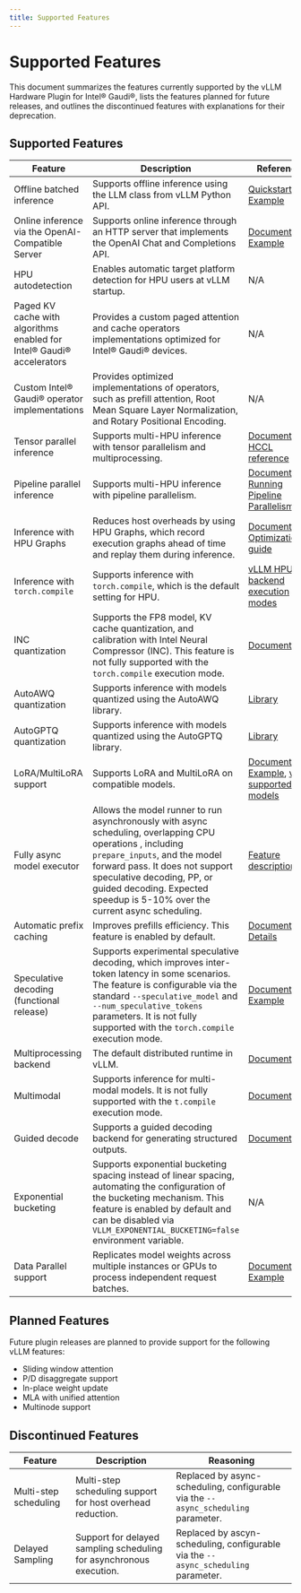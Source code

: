 ```yaml
---
title: Supported Features
---
```


# Supported Features

This document summarizes the features currently supported by the vLLM Hardware Plugin for Intel® Gaudi®, lists the features planned for future releases, and outlines the discontinued features with explanations for their deprecation.

## Supported Features

| **Feature**   | **Description**   | **References**  |
|---    |---    |---    |
| Offline batched inference     | Supports offline inference using the LLM class from vLLM Python API.    | [Quickstart](https://docs.vllm.ai/en/stable/getting_started/quickstart.html#offline-batched-inference), [Example](https://docs.vllm.ai/en/stable/examples/offline_inference/batch_llm_inference.html)   |
| Online inference via the OpenAI-Compatible Server     | Supports online inference through an HTTP server that implements the OpenAI Chat and Completions API.    | [Documentation](https://docs.vllm.ai/en/stable/serving/openai_compatible_server.html), [Example](https://docs.vllm.ai/en/stable/serving/openai_compatible_server.html)    |
| HPU autodetection     | Enables automatic target platform detection for HPU users at vLLM startup.     | N/A   |
| Paged KV cache with algorithms enabled for Intel® Gaudi® accelerators   | Provides a custom paged attention and cache operators implementations optimized for Intel® Gaudi® devices.   | N/A   |
| Custom Intel® Gaudi® operator implementations   | Provides optimized implementations of operators, such as prefill attention, Root Mean Square Layer Normalization, and Rotary Positional Encoding.     | N/A   |
| Tensor parallel inference      | Supports multi-HPU inference with tensor parallelism and multiprocessing.  | [Documentation](https://docs.vllm.ai/en/stable/serving/distributed_serving.html), [HCCL reference](https://docs.habana.ai/en/latest/API_Reference_Guides/HCCL_APIs/index.html)    |
| Pipeline parallel inference    | Supports multi-HPU inference with pipeline parallelism.   | [Documentation](https://docs.vllm.ai/en/stable/serving/distributed_serving.html), [Running Pipeline Parallelism](https://vllm-gaudi.readthedocs.io/en/latest/configuration/pipeline_parallelism.html)   |
| Inference with HPU Graphs     | Reduces host overheads by using HPU Graphs, which record execution graphs ahead of time and replay them during inference.  | [Documentation](https://docs.habana.ai/en/latest/PyTorch/Inference_on_PyTorch/Inference_Using_HPU_Graphs.html), [Optimization guide](../configuration/optimization.html)    |
| Inference with `torch.compile`   | Supports inference with `torch.compile`, which is the default setting for HPU.    | [vLLM HPU backend execution modes](https://docs.vllm.ai/en/stable/getting_started/gaudi-installation.html#execution-modes)    |
| INC quantization  | Supports the FP8 model, KV cache quantization, and calibration with Intel Neural Compressor (INC). This feature is not fully supported with the `torch.compile` execution mode.    | [Documentation](https://docs.habana.ai/en/latest/PyTorch/Inference_on_PyTorch/Inference_Using_FP8.html)   |
| AutoAWQ quantization | Supports inference with models quantized using the AutoAWQ library. | [Library](https://github.com/casper-hansen/AutoAWQ) |
| AutoGPTQ quantization | Supports inference with models quantized using the AutoGPTQ library. | [Library](https://github.com/AutoGPTQ/AutoGPTQ) |
| LoRA/MultiLoRA support    | Supports LoRA and MultiLoRA on compatible models.     | [Documentation](https://docs.vllm.ai/en/stable/models/lora.html), [Example](https://docs.vllm.ai/en/stable/examples/offline_inference/multilora_inference.html), [vLLM supported models](https://docs.vllm.ai/en/latest/models/supported_models.html)   |
| Fully async model executor     | Allows the model runner to run asynchronously with async scheduling, overlapping CPU operations , including `prepare_inputs`, and the model forward pass. It does not support speculative decoding, PP, or guided decoding. Expected speedup is 5-10% over the current async scheduling.   | [Feature description](https://github.com/vllm-project/vllm/pull/23569)   |
| Automatic prefix caching   | Improves prefills efficiency. This feature is enabled by default.  | [Documentation](https://docs.vllm.ai/en/stable/automatic_prefix_caching/apc.html), [Details](https://docs.vllm.ai/en/stable/automatic_prefix_caching/details.html)  |
| Speculative decoding (functional release)     | Supports experimental speculative decoding, which improves inter-token latency in some scenarios. The feature is configurable via the standard `--speculative_model` and `--num_speculative_tokens` parameters. It is not fully supported with the `torch.compile` execution mode.   | [Documentation](https://docs.vllm.ai/en/stable/models/spec_decode.html), [Example](https://docs.vllm.ai/en/stable/examples/offline_inference/spec_decode.html)  |
| Multiprocessing backend   | The default distributed runtime in vLLM.   | [Documentation](https://docs.vllm.ai/en/latest/serving/distributed_serving.html)  |
| Multimodal   | Supports inference for multi-modal models. It is not fully supported with the `t.compile` execution mode. |  [Documentation](https://docs.vllm.ai/en/latest/features/multimodal_inputs.html) |
| Guided decode   | Supports a guided decoding backend for generating structured outputs.   | [Documentation](https://docs.vllm.ai/en/latest/features/structured_outputs.html)  |
| Exponential bucketing | Supports exponential bucketing spacing instead of linear spacing, automating the configuration of the bucketing mechanism. This feature is enabled by default and can be disabled via `VLLM_EXPONENTIAL_BUCKETING=false` environment variable.   | N/A |
| Data Parallel support | Replicates model weights across multiple instances or GPUs to process independent request batches. | [Documentation](https://docs.vllm.ai/en/stable/serving/data_parallel_deployment.html), [Example](https://docs.vllm.ai/en/latest/examples/offline_inference/data_parallel.html)  |

## Planned Features

Future plugin releases are planned to provide support for the following vLLM features:

- Sliding window attention
- P/D disaggregate support
- In-place weight update
- MLA with unified attention
- Multinode support

## Discontinued Features

| **Feature**   | **Description**   | **Reasoning**  |
|---    |---    |---    |
| Multi-step scheduling      | Multi-step scheduling support for host overhead reduction.    | Replaced by async-scheduling, configurable via the `--async_scheduling` parameter.    |
| Delayed Sampling     | Support for delayed sampling scheduling for asynchronous execution.    | Replaced by ascyn-scheduling, configurable via the `--async_scheduling` parameter.   |
